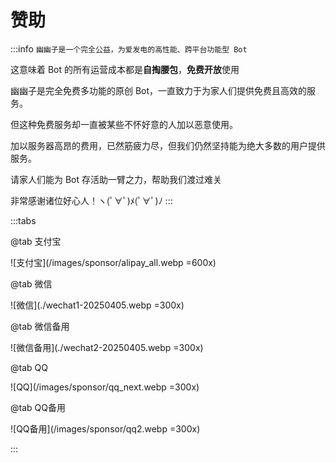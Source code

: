 # 赞助

:::info
`幽幽子是一个完全公益，为爱发电的高性能、跨平台功能型 Bot`

这意味着 Bot 的所有运营成本都是**自掏腰包**，**免费开放**使用

幽幽子是完全免费多功能的原创 Bot，一直致力于为家人们提供免费且高效的服务。

但这种免费服务却一直被某些不怀好意的人加以恶意使用。

加以服务器高昂的费用，已然筋疲力尽，但我们仍然坚持能为绝大多数的用户提供服务。

请家人们能为 Bot 存活助一臂之力，帮助我们渡过难关

非常感谢诸位好心人！ヽ(ﾟ∀ﾟ)ﾒ(ﾟ∀ﾟ)ﾉ
:::

:::tabs

@tab 支付宝

![支付宝](/images/sponsor/alipay_all.webp =600x)

@tab 微信

![微信](./wechat1-20250405.webp =300x)

@tab 微信备用

![微信备用](./wechat2-20250405.webp =300x)

@tab QQ

![QQ](/images/sponsor/qq_next.webp =300x)

@tab QQ备用

![QQ备用](/images/sponsor/qq2.webp =300x)

:::
